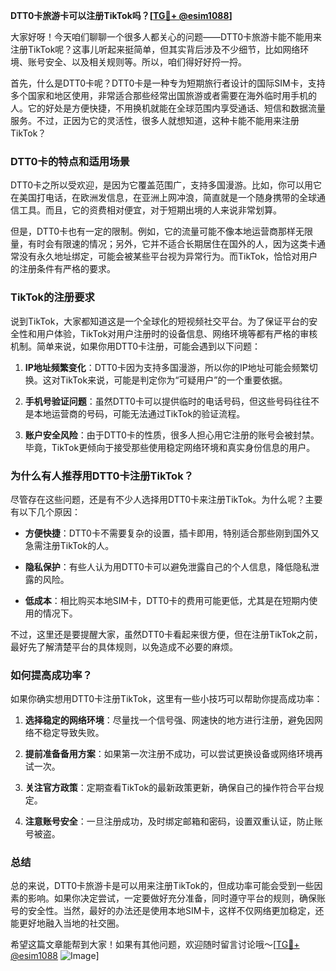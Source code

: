 **DTT0卡旅游卡可以注册TikTok吗？[[TG💪+ @esim1088](https://t.me/s/esim1088)]**

大家好呀！今天咱们聊聊一个很多人都关心的问题——DTT0卡旅游卡能不能用来注册TikTok呢？这事儿听起来挺简单，但其实背后涉及不少细节，比如网络环境、账号安全、以及相关规则等。所以，咱们得好好捋一捋。

首先，什么是DTT0卡呢？DTT0卡是一种专为短期旅行者设计的国际SIM卡，支持多个国家和地区使用，非常适合那些经常出国旅游或者需要在海外临时用手机的人。它的好处是方便快捷，不用换机就能在全球范围内享受通话、短信和数据流量服务。不过，正因为它的灵活性，很多人就想知道，这种卡能不能用来注册TikTok？

### **DTT0卡的特点和适用场景**

DTT0卡之所以受欢迎，是因为它覆盖范围广，支持多国漫游。比如，你可以用它在美国打电话，在欧洲发信息，在亚洲上网冲浪，简直就是一个随身携带的全球通信工具。而且，它的资费相对便宜，对于短期出境的人来说非常划算。

但是，DTT0卡也有一定的限制。例如，它的流量可能不像本地运营商那样无限量，有时会有限速的情况；另外，它并不适合长期居住在国外的人，因为这类卡通常没有永久地址绑定，可能会被某些平台视为异常行为。而TikTok，恰恰对用户的注册条件有严格的要求。

### **TikTok的注册要求**

说到TikTok，大家都知道这是一个全球化的短视频社交平台。为了保证平台的安全性和用户体验，TikTok对用户注册时的设备信息、网络环境等都有严格的审核机制。简单来说，如果你用DTT0卡注册，可能会遇到以下问题：

1. **IP地址频繁变化**：DTT0卡因为支持多国漫游，所以你的IP地址可能会频繁切换。这对TikTok来说，可能是判定你为“可疑用户”的一个重要依据。
   
2. **手机号验证问题**：虽然DTT0卡可以提供临时的电话号码，但这些号码往往不是本地运营商的号码，可能无法通过TikTok的验证流程。

3. **账户安全风险**：由于DTT0卡的性质，很多人担心用它注册的账号会被封禁。毕竟，TikTok更倾向于接受那些使用稳定网络环境和真实身份信息的用户。

### **为什么有人推荐用DTT0卡注册TikTok？**

尽管存在这些问题，还是有不少人选择用DTT0卡来注册TikTok。为什么呢？主要有以下几个原因：

- **方便快捷**：DTT0卡不需要复杂的设置，插卡即用，特别适合那些刚到国外又急需注册TikTok的人。
  
- **隐私保护**：有些人认为用DTT0卡可以避免泄露自己的个人信息，降低隐私泄露的风险。

- **低成本**：相比购买本地SIM卡，DTT0卡的费用可能更低，尤其是在短期内使用的情况下。

不过，这里还是要提醒大家，虽然DTT0卡看起来很方便，但在注册TikTok之前，最好先了解清楚平台的具体规则，以免造成不必要的麻烦。

### **如何提高成功率？**

如果你确实想用DTT0卡注册TikTok，这里有一些小技巧可以帮助你提高成功率：

1. **选择稳定的网络环境**：尽量找一个信号强、网速快的地方进行注册，避免因网络不稳定导致失败。

2. **提前准备备用方案**：如果第一次注册不成功，可以尝试更换设备或网络环境再试一次。

3. **关注官方政策**：定期查看TikTok的最新政策更新，确保自己的操作符合平台规定。

4. **注意账号安全**：一旦注册成功，及时绑定邮箱和密码，设置双重认证，防止账号被盗。

### **总结**

总的来说，DTT0卡旅游卡是可以用来注册TikTok的，但成功率可能会受到一些因素的影响。如果你决定尝试，一定要做好充分准备，同时遵守平台的规则，确保账号的安全性。当然，最好的办法还是使用本地SIM卡，这样不仅网络更加稳定，还能更好地融入当地的社交圈。

希望这篇文章能帮到大家！如果有其他问题，欢迎随时留言讨论哦～[[TG💪+ @esim1088](https://t.me/s/esim1088) ![Image](https://i.postimg.cc/4NQfJmqS/Snipaste-2025-05-13-00-14-12.png)]